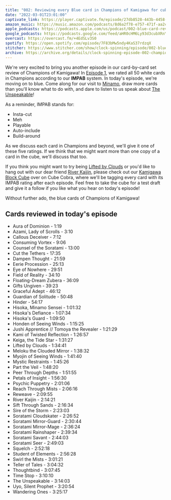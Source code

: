 ```yaml
---
title: "002: Reviewing every Blue card in Champions of Kamigawa for cube"
date: "2022-03-01T23:01:00"
captivate_link: https://player.captivate.fm/episode/27db8528-443b-4458-b1c1-c8773dcff0b5
amazon_music: https://music.amazon.com/podcasts/8d6a2f78-e757-471f-aa2c-47afe84c72db/episodes/b1754e52-8e0d-4b83-a05e-0305a4846db9/clock-spinning-002-blue-card-review%E2%80%94champions-of-kamigawa
apple_podcasts: https://podcasts.apple.com/us/podcast/002-blue-card-review-champions-of-kamigawa/id1611106302?i=1000553391887
google_podcasts: https://podcasts.google.com/feed/aHR0cHM6Ly93d3cubXRnY2FzdC5jb20vcG9kY2FzdHMvY2xvY2stc3Bpbm5pbmcvZmVlZA/episode/aHR0cHM6Ly93d3cubXRnY2FzdC5jb20vcG9kY2FzdHMvY2xvY2stc3Bpbm5pbmcvcG9zdHMvMDAyLXRoZS1ibHVlLWNhcmRzLW9mLWNoYW1waW9ucy1vZi1rYW1pZ2F3YS04NzVjNGE5Zjg0?sa=X&ved=0CAUQkfYCahcKEwig9PTb26f2AhUAAAAAHQAAAAAQAQ
overcast: https://overcast.fm/+4EdSLv3S0
spotify: https://open.spotify.com/episode/7F83bMw5ndy4KaS37rdzqX
stitcher: https://www.stitcher.com/show/clock-spinning/episode/002-blue-card-reviewchampions-of-kamigawa-201151914
archive: https://archive.org/details/clock-spinning-episode-002-champions-of-kamigawa-blue
---
```


We're very excited to bring you another episode in our card-by-card set review of Champions of Kamigawa! In [Episode 1](https://clockspinning.com/episode-1-white-champions-of-kamigawa/), we rated all 50 white cards in Champions according to our **IMPAB** system. In today's episode, we're moving on to blue. Come along for our visit to [Minamo](https://mtg.fandom.com/wiki/Minamo), draw more cards than you'll know what to do with, and dare to listen to us speak about [The Unspeakable](https://scryfall.com/card/chk/98/the-unspeakable)!

As a reminder, IMPAB stands for:

- Insta-cut
- Meh
- Playable
- Auto-include
- Build-around

As we discuss each card in Champions and beyond, we'll give it one of these five ratings. If we think that we might want more than one copy of a card in the cube, we'll discuss that too.

If you think you might want to try being [Lifted by Clouds](https://scryfall.com/card/chk/73/lifted-by-clouds) or you'd like to hang out with our dear friend [River Kaijin](https://scryfall.com/card/chk/83/river-kaijin), please check out our [Kamigawa Block Cube](https://cubecobra.com/cube/overview/clock-spinning-chk) over on Cube Cobra, where we'll be tagging every card with its IMPAB rating after each episode. Feel free to take the cube for a test draft and give it a follow if you like what you hear on today's episode!

Without further ado, the blue cards of Champions of Kamigawa!

## Cards reviewed in today's episode

- Aura of Dominion - 1:19
- Azami, Lady of Scrolls - 3:10
- Callous Deceiver - 7:12
- Consuming Vortex - 9:06
- Counsel of the Soratami - 13:00
- Cut the Tethers - 17:35
- Dampen Thought - 21:59
- Eerie Procession - 25:13
- Eye of Nowhere - 29:51
- Field of Reality - 34:10
- Floating-Dream Zubera - 36:09
- Gifts Ungiven - 39:23
- Graceful Adept - 46:12
- Guardian of Solitude - 50:48
- Hinder - 54:17
- Hisoka, Minamo Sensei - 1:01:32
- Hisoka's Defiance - 1:07:34
- Hisoka's Guard - 1:09:50
- Honden of Seeing Winds - 1:15:25
- Jushi Apprentice // Tomoya the Revealer - 1:21:29
- Kami of Twisted Reflection - 1:26:57
- Keiga, the Tide Star - 1:31:27
- Lifted by Clouds - 1:34:41
- Meloku the Clouded Mirror - 1:38:32
- Myojin of Seeing Winds - 1:41:40
- Mystic Restraints - 1:45:26
- Part the Veil - 1:48:20
- Peer Through Depths - 1:51:55
- Petals of Insight - 1:56:30
- Psychic Puppetry - 2:01:06
- Reach Through Mists - 2:06:16
- Reweave - 2:09:55
- River Kaijin - 2:14:21
- Sift Through Sands - 2:16:34
- Sire of the Storm - 2:23:03
- Soratami Cloudskater - 2:26:52
- Soratami Mirror-Guard - 2:30:44
- Soratami Mirror-Mage - 2:36:24
- Soratami Rainshaper - 2:39:34
- Soratami Savant - 2:44:03
- Soratami Seer - 2:49:03
- Squelch - 2:52:18
- Student of Elements - 2:56:28
- Swirl the Mists - 3:01:21
- Teller of Tales - 3:04:32
- Thoughtbind - 3:07:45
- Time Stop - 3:10:10
- The Unspeakable - 3:14:03
- Uyo, Silent Prophet - 3:20:54
- Wandering Ones - 3:25:17